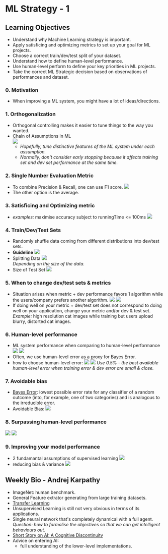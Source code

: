 # ML Strategy - 1  

## Learning Objectives
* Understand why Machine Learning strategy is important. 
* Apply satisficing and optimizing metrics to set up your goal for ML projects. 
* Choose a correct train/dev/test split of your dataset. 
* Understand how to define human-level performance. 
* Use human-level perform to define your key priorities in ML projects. 
* Take the correct ML Strategic decision based on observations of performances and dataset. 

### 0. Motivation
* When improving a ML system, you might have a lot of ideas/directions. 

### 1. Orthogonalization
* Orthogonal controlling makes it easier to tune things to the way you wanted. 
* Chain of Assumptions in ML  
![](./img/wk01_chain_of_ass.png)  
	* _Hopefully, tune distinctive features of the ML system under each assumption._
	* _Normally, don't consider early stopping because it affects training set and dev set performance at the same time._

### 2. Single Number Evaluation Metric
* To combine Precision & Recall, one can use F1 score. 
![](./img/wk01_F1_score.png)
* The other option is the average. 

### 3. Satisficing and Optimizing metric
* _examples:_ maximise accuracy subject to runningTime <= 100ms
![](./img/wk01_SO_metric.png) 

### 4. Train/Dev/Test Sets
* Randomly shuffle data coming from different distributions into dev/test sets. 
* __Guideline__
![](./img/wk01_set_guideline.png) 
* Splitting Data
![](./img/wk01_splitting_data.png)  
_Depending on the size of the data._
* Size of Test Set
![](./img/wk01_test_size.png)  

### 5. When to change dev/test sets & metrics
* Situation arises when metric + dev performance favors 1 algorithm while the users/company prefers another algorithm. 
![](./img/wk01_metric_change.png)
![](./img/wk01_ortho_metric_change.png)
* If doing well on your metric + dev/test set does not correspond to doing well on your application, change your metric and/or dev & test set. _Example:_ high resolution cat images while training but users upload blurry, distorted cat images. 

### 6. Human-level performance 
* ML system performance when comparing to human-level performance
![](./img/wk01_human_level.png)
![](./img/wk01_human_level2.png)
* Often, we use human-level error as a proxy for Bayes Error. 
* how to choose human-level error: 
![](./img/wk01_human_level_error_eg.png) 
![](./img/wk01_human_level_error_eg2.png) 
_Use 0.5% - the best available human-level error when training error & dev error are small & close._

### 7. Avoidable bias
* [Bayes Error](https://en.wikipedia.org/wiki/Bayes_error_rate): lowest possible error rate for any classifier of a random outcome (into, for example, one of two categories) and is analogous to the irreducible error. 
* Avoidable Bias: 
![](./img/wk01_avoidable_bias.png) 

### 8. Surpassing human-level performance
![](./img/wk01_surpassing_human.png)
![](./img/wk01_surpassing_examples.png)

### 9. Improving your model performance
* 2 fundamantal assumptions of supervised learning
![](./img/wk01_2_assumptions.png)
* reducing bias & variance
![](./img/wk01_bias_variance.png) 


## Weekly Bio - Andrej Karpathy
* ImageNet: human benchmark. 
* General Feature extrator generating from large training datasets. 
* [Transfer Learning](https://en.wikipedia.org/wiki/Transfer_learning) 
* Unsupervised Learning is still not very obvious in terms of its applications. 
* Single neural network that's completely dynamical with a full agent. _Question: how to formalise the objectives so that we can get intelligent behaviours out._ 
* [Short Story on AI: A Cognitive Discontinuity](http://karpathy.github.io/2015/11/14/ai/)
* Advice on entering AI: 
	* full understanding of the lower-level implementations. 
